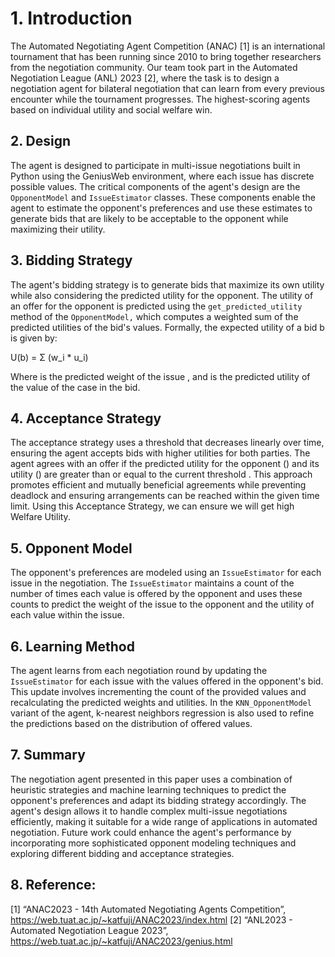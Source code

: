 # 1. Introduction
The Automated Negotiating Agent Competition (ANAC) [1] is an international tournament that has been running since 2010 to bring together researchers from the negotiation community. Our team took part in the Automated Negotiation League (ANL) 2023 [2], where the task is to design a negotiation agent for bilateral negotiation that can learn from every previous encounter while the tournament progresses. The highest-scoring agents based on individual utility and social welfare win.

## 2. Design
The agent is designed to participate in multi-issue negotiations built in Python using the GeniusWeb environment, where each issue has discrete possible values. The critical components of the agent's design are the `OpponentModel` and `IssueEstimator` classes. These components enable the agent to estimate the opponent's preferences and use these estimates to generate bids that are likely to be acceptable to the opponent while maximizing their utility.

## 3. Bidding Strategy
The agent's bidding strategy is to generate bids that maximize its own utility while also considering the predicted utility for the opponent. The utility of an offer for the opponent is predicted using the `get_predicted_utility` method of the `OpponentModel,` which computes a weighted sum of the predicted utilities of the bid's values. Formally, the expected utility  of a bid b is given by:  

   U(b) = Σ (w_i * u_i)
   
Where  is the predicted weight of the issue , and  is the predicted utility of the value of the case  in the bid.


## 4. Acceptance Strategy
The acceptance strategy uses a threshold  that decreases linearly over time, ensuring the agent accepts bids with higher utilities for both parties. The agent agrees with an offer if the predicted utility for the opponent () and its utility () are greater than or equal to the current threshold . This approach promotes efficient and mutually beneficial agreements while preventing deadlock and ensuring arrangements can be reached within the given time limit. Using this Acceptance Strategy, we can ensure we will get high Welfare Utility.

## 5. Opponent Model
The opponent's preferences are modeled using an `IssueEstimator` for each issue in the negotiation. The `IssueEstimator` maintains a count of the number of times each value is offered by the opponent and uses these counts to predict the weight of the issue to the opponent and the utility of each value within the issue.

## 6. Learning Method
The agent learns from each negotiation round by updating the `IssueEstimator` for each issue with the values offered in the opponent's bid. This update involves incrementing the count of the provided values and recalculating the predicted weights and utilities. In the `KNN_OpponentModel` variant of the agent, k-nearest neighbors regression is also used to refine the predictions based on the distribution of offered values.

## 7. Summary
The negotiation agent presented in this paper uses a combination of heuristic strategies and machine learning techniques to predict the opponent's preferences and adapt its bidding strategy accordingly. The agent's design allows it to handle complex multi-issue negotiations efficiently, making it suitable for a wide range of applications in automated negotiation. Future work could enhance the agent's performance by incorporating more sophisticated opponent modeling techniques and exploring different bidding and acceptance strategies.

## 8. Reference:
[1] “ANAC2023 - 14th Automated Negotiating Agents Competition”, https://web.tuat.ac.jp/~katfuji/ANAC2023/index.html 
[2] “ANL2023 - Automated Negotiation League 2023”,  https://web.tuat.ac.jp/~katfuji/ANAC2023/genius.html 
